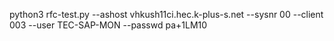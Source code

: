 python3 rfc-test.py --ashost vhkush11ci.hec.k-plus-s.net --sysnr 00  --client 003 --user TEC-SAP-MON --passwd pa+1LM10

